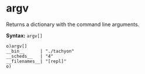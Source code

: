 # argv

Returns a dictionary with the command line arguments.

**Syntax:** ```argv[]```


```o
o)argv[]
__bin__      | "./tachyon"
__scheds__   | "4"
__filenames__| "[repl]"
o)
```

